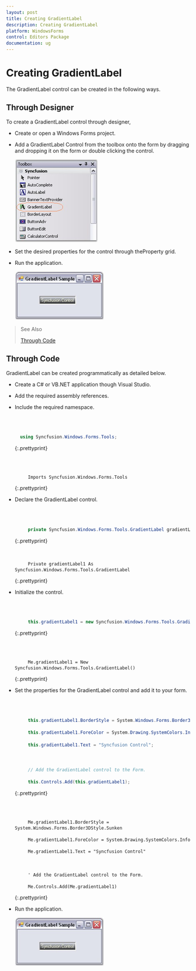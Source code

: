 ```yaml
---
layout: post
title: Creating GradientLabel
description: Creating GradientLabel
platform: WindowsForms
control: Editors Package
documentation: ug
---
```





# Creating GradientLabel

The GradientLabel control can be created in the following ways.

## Through Designer

To create a GradientLabel control through designer,

* Create or open a Windows Forms project.
* Add a GradientLabel Control from the toolbox onto the form by dragging and dropping it on the form or double clicking the control.

  ![](GradientLabel-Images/Overview_img600.jpeg) 



* Set the desired properties for the control through theProperty grid.
* Run the application.

  ![](GradientLabel-Images/Overview_img601.jpeg) 



> See Also
>
> [Through Code](#through-code)

## Through Code

GradientLabel can be created programmatically as detailed below.

*  Create a C# or VB.NET application though Visual Studio.
*  Add the required assembly references.
*  Include the required namespace.

   ~~~ cs



	 using Syncfusion.Windows.Forms.Tools;
   ~~~
   {:.prettyprint}


   ~~~ vbnet



		Imports Syncfusion.Windows.Forms.Tools

   ~~~
   {:.prettyprint}

*  Declare the GradientLabel control.

   ~~~ cs



		private Syncfusion.Windows.Forms.Tools.GradientLabel gradientLabel1;
   ~~~
   {:.prettyprint}


   ~~~ vbnet


		Private gradientLabel1 As Syncfusion.Windows.Forms.Tools.GradientLabel

   ~~~
   {:.prettyprint}

*  Initialize the control.

   ~~~ cs



		this.gradientLabel1 = new Syncfusion.Windows.Forms.Tools.GradientLabel();

   ~~~
   {:.prettyprint}

   ~~~ vbnet



		Me.gradientLabel1 = New Syncfusion.Windows.Forms.Tools.GradientLabel()
   ~~~
   {:.prettyprint}


*  Set the properties for the GradientLabel control and add it to your form.

   ~~~ cs



		this.gradientLabel1.BorderStyle = System.Windows.Forms.Border3DStyle.Sunken;

		this.gradientLabel1.ForeColor = System.Drawing.SystemColors.Info;

		this.gradientLabel1.Text = "Syncfusion Control";



		// Add the GradientLabel control to the Form.

		this.Controls.Add(this.gradientLabel1);
   ~~~
   {:.prettyprint}


   ~~~ vbnet



		Me.gradientLabel1.BorderStyle = System.Windows.Forms.Border3DStyle.Sunken

		Me.gradientLabel1.ForeColor = System.Drawing.SystemColors.Info

		Me.gradientLabel1.Text = "Syncfusion Control"



		' Add the GradientLabel control to the Form.

		Me.Controls.Add(Me.gradientLabel1)

   ~~~
   {:.prettyprint}

* Run the application.

  ![](GradientLabel-Images/Overview_img602.jpeg) 
